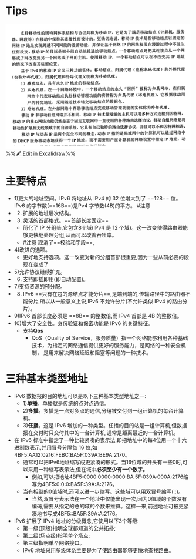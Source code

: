 # Tips
![](attachments/IPv6%E7%9A%84%E7%89%B9%E7%82%B9%202022-10-14%2016.18.32.excalidraw.svg)
%%[🖋 Edit in Excalidraw](attachments/IPv6%E7%9A%84%E7%89%B9%E7%82%B9%202022-10-14%2016.18.32.excalidraw.md)%%
# 主要特点
- 1)更大的地址空间。IPv6 将地址从 IPv4 的 32 位增大到了 ==128== 位。IPv6 的字节数(==16B==)是Pv4 字节数(4B)的平方。 #注意
- 2) 扩展的地址层次结构。
- 3) 灵活的首部格式。==首部长度固定==
	- 简化了 IP 分组头,它包含8个域(IPv4 是 12 个域)。这一改变使得路由器能够更快地处理分组,从而可以改善吞吐率。
	- #注意 取消了==校验和字段==,
- 4)改进的选项。
	- 更好地支持选项。这一改变对新的分组首部很重要,因为一些从前必要的段现在变成了
- 5)允许协议继续扩充。
- 6) 支持即插即用(即自动配置)。
- 7)支持资源的预分配。
- 8) IPv6 ==只有在包的源结点才能分片==,是端到端的,传输路径中的路由器不能分片,所以从一般意义上说,IPv6 不允许分片(不允许类似 IPv4 的路由分片)。 
- 9)IPv6 首部长度必须是 ==8B== 的整数倍,而 IPv4 首部是 4B 的整数倍。
- 10)增大了安全性。身份验证和保密功能是 IPv6 的关键特征。
	- 支持**Qos**
		- QoS（Quality of Service，服务质量）指一个网络能够利用各种基础技术，为指定的网络通信提供更好的服务能力，是网络的一种安全机制， 是用来解决网络延迟和阻塞等问题的一种技术。
# 三种基本类型地址
- IPv6 数据报的目的地址可以是以下三种基本类型地址之一:
	- 1)**单播**。单播就是传统的点对点通信。
	- 2)**多播**。多播是一点对多点的通信,分组被交付到一组计算机的每台计算机。
	- 3)**任播**。这是 IPv6 增加的一种类型。任播的目的站是一组计算机,但数据报在交付时只交付其中的一台计算机,通常是距离最近的一台计算机。
-  在 IPv6 标准中指定了一种比较紧凑的表示法,即把地址中的每4位用一个十六进制数表示,并用冒号分隔每 16 位,如4BF5:AA12:0216:FEBC:BA5F:039A:BE9A:2170。
	- 通常可以把IPv6地址缩写成更紧凑的形式。当16位域的开头有一些0时,可以采用一种缩写表示法,但在域中**必须至少有一个数字。**
		- 例如,可以把地址4BF5:0000:0000:0000:BA 5F:039A:000A:2176缩写为4BF5:0:0:0:BA5F:39A:A:2176。
	- 当有相继的0值域时,还可以进一步缩写。这些域可以用双冒号缩写(::)。
		- 当然,双冒号表示法在一个地址中仅能出现一次,因为0值域的个数没有编码,需要从指定的总的域的个数来推算。这样一来,前述地址可被更紧凑地书写成4BF5::BA5F:39A:A:2176。
- IPv6 扩展了 IPv4 地址的分级概念,它使用以下3个等级:
	- 第一级(顶级)指明全球都知道的公共拓扑;
	- 第二级(场点级)指明单个场点;
	- 第三级指明单个网络接口。
	- IPv6 地址采用多级体系主要是为了使路由器能够更快地查找路由。